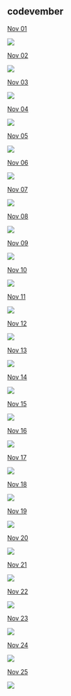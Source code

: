 ## codevember

[Nov 01](nov01/)

[![](img/nov01.png)](nov01/)

[Nov 02](nov02/)

[![](img/nov02.png)](nov02/)

[Nov 03](nov03/)

[![](img/nov03.png)](nov03/)

[Nov 04](nov04/)

[![](img/nov04.png)](nov04/)

[Nov 05](nov05/)

[![](img/nov05.png)](nov05/)

[Nov 06](nov06/)

[![](img/nov06.png)](nov06/)

[Nov 07](nov07/)

[![](img/nov07.png)](nov07/)

[Nov 08](nov08/)

[![](img/nov08.png)](nov08/)

[Nov 09](nov09/)

[![](img/nov09.png)](nov09/)

[Nov 10](nov10/)

[![](img/nov10.png)](nov10/)

[Nov 11](nov11/)

[![](img/nov11.png)](nov11/)

[Nov 12](nov12/)

[![](img/nov12.png)](12/)

[Nov 13](nov13/)

[![](img/nov13.png)](nov13/)

[Nov 14](nov14/)

[![](img/nov14.png)](nov14/)

[Nov 15](nov15/)

[![](img/nov15.png)](nov15/)

[Nov 16](nov16/)

[![](img/nov16.png)](nov16/)

[Nov 17](nov17/)

[![](img/nov17.png)](nov17/)

[Nov 18](nov18/)

[![](img/nov18.png)](nov18/)

[Nov 19](nov19/)

[![](img/nov19.png)](nov19/)

[Nov 20](nov20/)

[![](img/nov20.png)](nov20/)

[Nov 21](nov21/)

[![](img/nov21.png)](nov21/)

[Nov 22](nov22/)

[![](img/nov22.png)](nov22/)

[Nov 23](nov23/)

[![](img/nov23.png)](nov23/)

[Nov 24](nov24/)

[![](img/nov24.png)](nov24/)

[Nov 25](nov25/)

[![](img/nov25.png)](nov25/)

